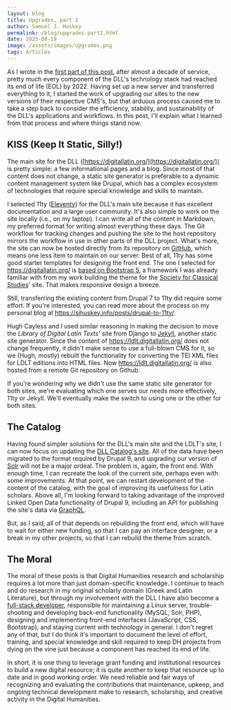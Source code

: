 ```yaml
---
layout: blog
title: Upgrades, part 2
author: Samuel J. Huskey
permalink: /blog/upgrades-part2.html
date: 2023-08-19
image: /assets/images/upgrades.png
tags: Articles
---
```


As I wrote in the [first part of this post](/blog/upgrades-part1.html), after almost a decade of service, pretty much every component of the DLL's technology stack had reached its end of life (EOL) by 2022. Having set up a new server and transferred everything to it, I started the work of upgrading our sites to the new versions of their respective CMS's, but that arduous process caused me to take a step back to consider the efficiency, stability, and sustainability of the DLL's applications and workflows. In this post, I'll explain what I learned from that process and where things stand now.

## KISS (Keep It Static, Silly!)

The main site for the DLL ([https://digitallatin.org/](https://digitallatin.org/)) is pretty simple: a few informational pages and a blog. Since most of that content does not change, a static site generator is preferable to a dynamic content management system like Drupal, which has a complex ecosystem of technologies that require special knowledge and skills to maintain.

I selected 11ty ([Eleventy](https://www.11ty.dev/)) for the DLL's main site because it has excellent documentation and a large user community. It's also simple to work on the site locally (i.e., on my laptop). I can write all of the content in Markdown, my preferred format for writing almost everything these days. The Git workflow for tracking changes and pushing the site to the host repository mirrors the workflow in use in other parts of the DLL project. What's more, the site can now be hosted directly from its repository on [GitHub](https://github.com/), which means one less item to maintain on our server. Best of all, 11ty has some good starter templates for designing the front end. The one I selected for <https://digitallatin.org/> is [based on Bootstrap 5](https://mandrasch.github.io/11ty-plain-bootstrap5/), a framework I was already familiar with from my work building the theme for the [Society for Classical Studies](https://classicalstudies.org/)' site. That makes responsive design a breeze.

Still, transferring the existing content from Drupal 7 to 11ty did require some effort. If you're interested, you can read more about the process on my personal blog at <https://sjhuskey.info/posts/drupal-to-11ty/>.

Hugh Cayless and I used similar reasoning in making the decision to move the _Library of Digital Latin Texts'_ site from Django to [Jekyll](https://jekyllrb.com/), another static site generator. Since the content of <https://ldlt.digitallatin.org/> does not change frequently, it didn't make sense to use a full-blown CMS for it, so we (Hugh, mostly) rebuilt the functionality for converting the TEI XML files for LDLT editions into HTML files. Now <https://ldlt.digitallatin.org/> is also hosted from a remote Git repository on Github.

If you're wondering why we didn't use the same static site generator for both sites, we're evaluating which one serves our needs more effectively, 11ty or Jekyll. We'll eventually make the switch to using one or the other for both sites.

## The Catalog

Having found simpler solutions for the DLL's main site and the LDLT's site, I can now focus on updating the [DLL Catalog's site](https://catalog.digitallatin.org/). All of the data have been migrated to the format required by Drupal 9, and upgrading our version of [Solr](https://solr.apache.org/) will not be a major ordeal. The problem is, again, the front end. With enough time, I can recreate the look of the current site, perhaps even with some improvements. At that point, we can restart development of the content of the catalog, with the goal of improving its usefulness for Latin scholars. Above all, I'm looking forward to taking advantage of the improved Linked Open Data functionality of Drupal 9, including an API for publishing the site's data via [GraphQL](https://www.drupal.org/project/graphql).

But, as I said, all of that depends on rebuilding the front end, which will have to wait for either new funding, so that I can pay an interface designer, or a break in my other projects, so that I can rebuild the theme from scratch.

## The Moral

The moral of these posts is that Digital Humanities research and scholarship requires a lot more than just domain-specific knowledge. I continue to teach and do research in my original scholarly domain (Greek and Latin Literature), but through my involvement with the DLL I have also become a [full-stack developer](https://www.w3schools.com/whatis/whatis_fullstack.asp), responsible for maintaining a Linux server, trouble-shooting and developing back-end functionality (MySQL, Solr, PHP), designing and implementing front-end interfaces (JavaScript, CSS, Bootstrap), and staying current with technology in general. I don't regret any of that, but I do think it's important to document the level of effort, training, and special knowledge and skill required to keep DH projects from dying on the vine just because a component has reached its end of life.

In short, it is one thing to leverage grant funding and institutional resources to build a new digital resource; it is quite another to keep that resource up to date and in good working order. We need reliable and fair ways of recognizing and evaluating the contributions that maintenance, upkeep, and ongoing technical development make to research, scholarship, and creative activity in the Digital Humanities.
